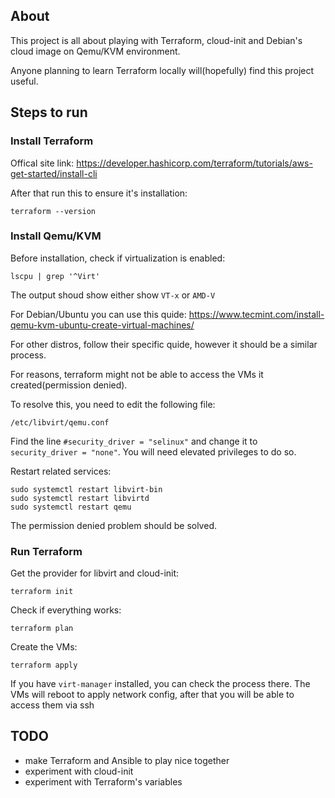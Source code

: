 ## About

This project is all about playing with Terraform, cloud-init and Debian's cloud image on Qemu/KVM environment.

Anyone planning to learn Terraform locally will(hopefully) find this project useful.

## Steps to run

### Install Terraform

Offical site link: https://developer.hashicorp.com/terraform/tutorials/aws-get-started/install-cli

After that run this to ensure it's installation:

```terraform --version```

### Install Qemu/KVM

Before installation, check if virtualization is enabled:

```lscpu | grep '^Virt'```

The output shoud show either show ```VT-x``` or ```AMD-V```

For Debian/Ubuntu you can use this quide: https://www.tecmint.com/install-qemu-kvm-ubuntu-create-virtual-machines/

For other distros, follow their specific quide, however it should be a similar process.

For reasons, terraform might not be able to access the VMs it created(permission denied).

To resolve this, you need to edit the following file:

```/etc/libvirt/qemu.conf```

Find the line ```#security_driver = "selinux"``` and change it to ```security_driver = "none"```. You will need elevated privileges to do so.

Restart related services:
```
sudo systemctl restart libvirt-bin
sudo systemctl restart libvirtd
sudo systemctl restart qemu
```

The permission denied problem should be solved.

### Run Terraform

Get the provider for libvirt and cloud-init:

```terraform init```

Check if everything works:

```terraform plan```

Create the VMs:

```terraform apply```

If you have ```virt-manager``` installed, you can check the process there. The VMs will reboot to apply network config, after that you will be able to access them via ssh

## TODO

- make Terraform and Ansible to play nice together
- experiment with cloud-init
- experiment with Terraform's variables